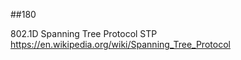 





##180

802.1D Spanning Tree Protocol STP https://en.wikipedia.org/wiki/Spanning_Tree_Protocol



